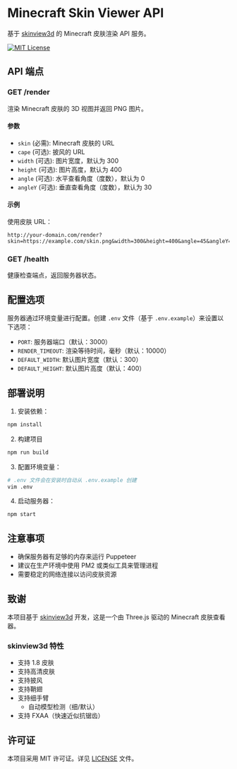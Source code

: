 # Minecraft Skin Viewer API

基于 [skinview3d](https://github.com/bs-community/skinview3d) 的 Minecraft 皮肤渲染 API 服务。

[![MIT License](https://img.shields.io/badge/license-MIT-yellowgreen.svg?style=flat-square)](https://github.com/bs-community/skinview3d/blob/master/LICENSE)

## API 端点

### GET /render

渲染 Minecraft 皮肤的 3D 视图并返回 PNG 图片。

#### 参数

- `skin` (必需): Minecraft 皮肤的 URL
- `cape` (可选): 披风的 URL
- `width` (可选): 图片宽度，默认为 300
- `height` (可选): 图片高度，默认为 400
- `angle` (可选): 水平查看角度（度数），默认为 0
- `angleY` (可选): 垂直查看角度（度数），默认为 30

#### 示例

使用皮肤 URL：
```
http://your-domain.com/render?skin=https://example.com/skin.png&width=300&height=400&angle=45&angleY=30
```

### GET /health

健康检查端点，返回服务器状态。

## 配置选项

服务器通过环境变量进行配置。创建 `.env` 文件（基于 `.env.example`）来设置以下选项：

- `PORT`: 服务器端口（默认：3000）
- `RENDER_TIMEOUT`: 渲染等待时间，毫秒（默认：10000）
- `DEFAULT_WIDTH`: 默认图片宽度（默认：300）
- `DEFAULT_HEIGHT`: 默认图片高度（默认：400）

## 部署说明

1. 安装依赖：
```bash
npm install
```

2. 构建项目
```bash
npm run build
```

3. 配置环境变量：
```bash
# .env 文件会在安装时自动从 .env.example 创建
vim .env
```

4. 启动服务器：
```bash
npm start
```

## 注意事项

- 确保服务器有足够的内存来运行 Puppeteer
- 建议在生产环境中使用 PM2 或类似工具来管理进程
- 需要稳定的网络连接以访问皮肤资源

## 致谢

本项目基于 [skinview3d](https://github.com/bs-community/skinview3d) 开发，这是一个由 Three.js 驱动的 Minecraft 皮肤查看器。

### skinview3d 特性
* 支持 1.8 皮肤
* 支持高清皮肤
* 支持披风
* 支持鞘翅
* 支持细手臂
  * 自动模型检测（细/默认）
* 支持 FXAA（快速近似抗锯齿）

## 许可证

本项目采用 MIT 许可证。详见 [LICENSE](LICENSE) 文件。
